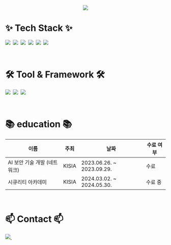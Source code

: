 <p align='center'>
    <img src="https://capsule-render.vercel.app/api?type=waving&color=auto&height=300&section=header&text=Yongho%20Profile&fontSize=90&animation=fadeIn&fontAlignY=38"/>
</p>

# ✨ Tech Stack ✨
<p>
  <img src="https://img.shields.io/badge/python-20232a.svg?style=for-the-badge&logo=python&logoColor=61DAFB" />&nbsp
  <img src="https://img.shields.io/badge/java-FF002a.svg?style=for-the-badge&logo=java&logoColor=61DAFB" />&nbsp
  <img src="https://img.shields.io/badge/html5-E34F26.svg?style=for-the-badge&logo=html5&logoColor=white" />&nbsp
  <img src="https://img.shields.io/badge/css3-835C26.svg?style=for-the-badge&logo=css3&logoColor=white" />&nbsp
  <img src="https://img.shields.io/badge/javascript-F7DF1E.svg?style=for-the-badge&logo=javascript&logoColor=20232a" />&nbsp
  <img src="https://img.shields.io/badge/linux-1daabb.svg?style=for-the-badge&logo=linux&logoColor=white" />&nbsp
</p>

<br>

# 🛠 Tool & Framework 🛠
<p>
  <img src="https://img.shields.io/badge/github-F05033.svg?style=for-the-badge&logo=github&logoColor=white" />&nbsp
  <img src="https://img.shields.io/badge/spring-181717.svg?style=for-the-badge&logo=spring&logoColor=white" />&nbsp
  <img src="https://img.shields.io/badge/django-F3F3F3.svg?style=for-the-badge&logo=django&logoColor=black" />&nbsp
</p>

<br>

# 📚 education 📚
이름 | 주최 | 날짜 | 수료 여부 |
---|---|---|---|
AI 보안 기술 개발 (네트워크) | KISIA | 2023.06.26. ~ 2023.09.29. | 수료
시큐리티 아카데미 | KISIA | 2024.03.02. ~ 2024.05.30. | 수료 중

<br>

# 📫 Contact 📫
<p>
  <a href="mailto:dydgh0608@kookmin.ac.kr">
    <img src="https://img.shields.io/badge/dydgh0608@kookmin.ac.kr-D14836?style=for-the-badge&logo=gmail&logoColor=white"/>&nbsp
  </a>
</p>
